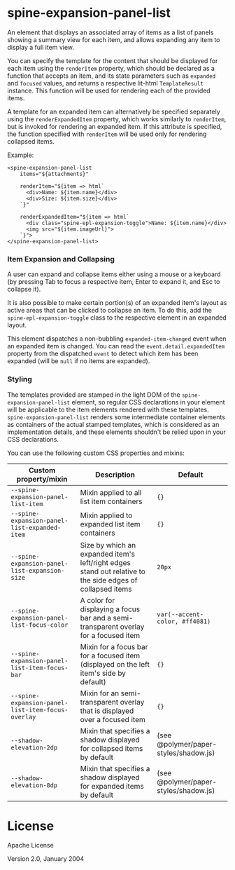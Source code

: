# spine-expansion-panel-list

An element that displays an associated array of items as a list of panels showing a summary view
for each item, and allows expanding any item to display a full item view.

You can specify the template for the content that should be displayed for each item using the
`renderItem` property, which should be declared as a function that accepts an item, and its state
parameters such as `expanded` and `focused` values, and returns a respective lit-html
`TemplateResult` instance. This function will be used for rendering each of the provided items.

A template for an expanded item can alternatively be specified separately using the
`renderExpandedItem` property, which works similarly to `renderItem`, but is invoked for
rendering an expanded item. If this attribute is specified, the function specified with
`renderItem` will be used only for rendering collapsed items.

Example:
```
<spine-expansion-panel-list
    items="${attachments}"

    renderItem="${item => html`
      <div>Name: ${item.name}</div>
      <div>Size: ${item.size}</div>
    `}"

    renderExpandedItem="${item => html`
      <div class="spine-epl-expansion-toggle">Name: ${item.name}</div>
      <img src="${item.imageUrl}">
    `}">
</spine-expansion-panel-list>
```

### Item Expansion and Collapsing

A user can expand and collapse items either using a mouse or a keyboard (by pressing Tab to focus
a respective item, Enter to expand it, and Esc to collapse it).

It is also possible to make certain portion(s) of an expanded item's layout as active areas that
can be clicked to collapse an item. To do this, add the `spine-epl-expansion-toggle` class to the
respective element in an expanded layout.

This element dispatches a non-bubbling `expanded-item-changed` event when an expanded item is
changed. You can read the `event.detail.expandedItem` property from the dispatched `event` to
detect which item has been expanded (will be `null` if no items are expanded).

### Styling

The templates provided are stamped in the light DOM of the `spine-expansion-panel-list` element,
so regular CSS declarations in your element will be applicable to the item elements rendered with
these templates. `spine-expansion-panel-list` renders some intermediate container elements as
containers of the actual stamped templates, which is considered as an implementation details, and
these elements shouldn't be relied upon in your CSS declarations.

You can use the following custom CSS properties and mixins:

Custom property/mixin                         | Description                                    | Default
----------------------------------------------|------------------------------------------------|----------
`--spine-expansion-panel-list-item`           | Mixin applied to all list item containers      | `{}`
`--spine-expansion-panel-list-expanded-item`  | Mixin applied to expanded list item containers | `{}`
`--spine-expansion-panel-list-expansion-size` | Size by which an expanded item's left/right edges stand out relative to the side edges of collapsed items | `20px`
`--spine-expansion-panel-list-focus-color`    | A color for displaying a focus bar and a semi-transparent overlay for a focused item | `var(--accent-color, #ff4081)`
`--spine-expansion-panel-list-item-focus-bar` | Mixin for a focus bar for a focused item (displayed on the left item's side by default) | `{}`
`--spine-expansion-panel-list-item-focus-overlay` | Mixin for an semi-transparent overlay that is displayed over a focused item | `{}`
`--shadow-elevation-2dp`                      | Mixin that specifies a shadow displayed for collapsed items by default | (see @polymer/paper-styles/shadow.js)
`--shadow-elevation-8dp`                      | Mixin that specifies a shadow displayed for expanded items by default  | (see @polymer/paper-styles/shadow.js)

# License

Apache License

Version 2.0, January 2004
